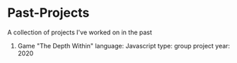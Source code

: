 # Past-Projects
A collection of projects I've worked on in the past


1. Game "The Depth Within"
   language: Javascript
   type: group project
   year: 2020

   

   
   
